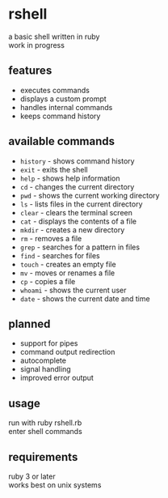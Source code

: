 # rshell

a basic shell written in ruby  
work in progress

## features

- executes commands
- displays a custom prompt
- handles internal commands
- keeps command history

## available commands

- `history` - shows command history
- `exit` - exits the shell
- `help` - shows help information
- `cd` - changes the current directory
- `pwd` - shows the current working directory
- `ls` - lists files in the current directory
- `clear` - clears the terminal screen
- `cat` - displays the contents of a file
- `mkdir` - creates a new directory
- `rm` - removes a file
- `grep` - searches for a pattern in files
- `find` - searches for files
- `touch` - creates an empty file
- `mv` - moves or renames a file
- `cp` - copies a file
- `whoami` - shows the current user
- `date` - shows the current date and time

## planned

- support for pipes
- command output redirection
- autocomplete
- signal handling
- improved error output

## usage

run with ruby rshell.rb  
enter shell commands  

## requirements

ruby 3 or later  
works best on unix systems  

